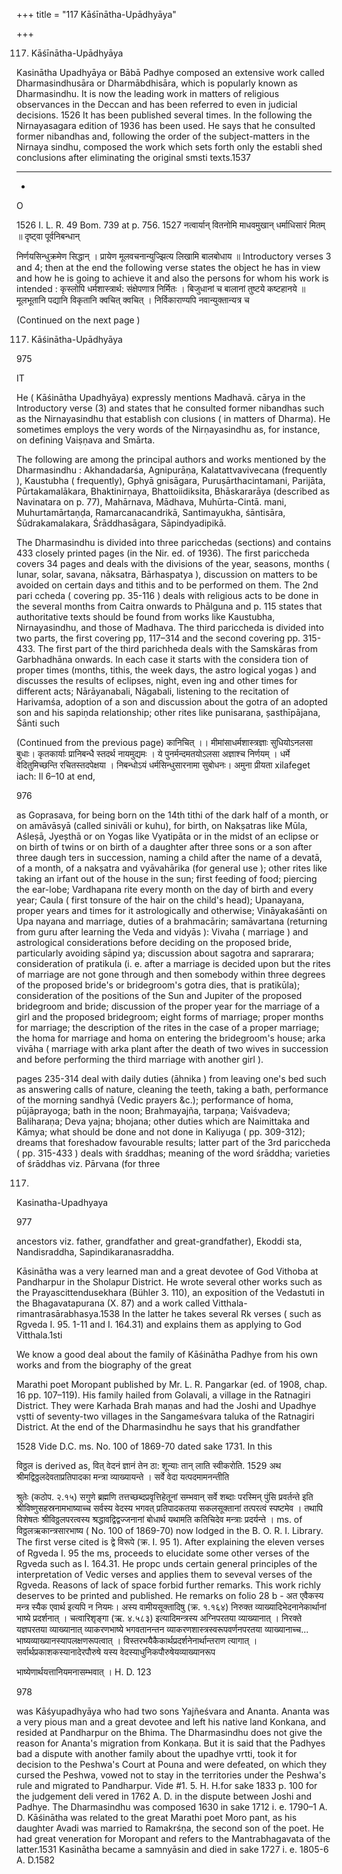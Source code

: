 +++
title = "117 Kāśīnātha-Upādhyāya"

+++

117. Kāśīnātha-Upādhyāya 

Kasinātha Upadhyāya or Bābā Padhye composed an extensive work called Dharmasindhusāra or Dharmābdhisāra, which is popularly known as Dharmasindhu. It is now the leading work in matters of religious observances in the Deccan and has been referred to even in judicial decisions. 1526 It has been published several times. In the following the Nirnayasagara edition of 1936 has been used. He says that he consulted former nibandhas and, following the order of the subject-matters in the Nirnaya sindhu, composed the work which sets forth only the establi shed conclusions after eliminating the original smsti texts.1537 

 



 

 

 -- - ---- - -- 

 

 



 



 - 

 

 

O 

1526 I. L. R. 49 Bom. 739 at p. 756. 1527 नत्वार्यान् वितनोमि माधवमुखान् धर्माधिसारं मितम् ॥ दृष्ट्वा पूर्वनिबन्धान् 

निर्णयसिन्धुक्रमेण सिद्धान् । प्रायेण मूलवचनान्युज्झित्य लिखामि बालबोधाय ॥ Introductory verses 3 and 4; then at the end the following verse states the object he has in view and how he is going to achieve it and also the persons for whom his work is intended : कृस्लोपि धर्मशास्त्रार्थ: संक्षेपणात्र निर्मितः । बिजुधानां च बालानां तुष्टये कष्टहानये ॥ मूलभूतानि पद्यानि विकृतानि क्वचित् क्वचित् । निर्विकाराण्यपि नवान्युक्तान्यत्र च 

(Continued on the next page ) 

117. Kāśinātha-Upādhyāya 

975 

IT 

He ( Kāśinātha Upadhyāya) expressly mentions Madhavā. cārya in the Introductory verse (3) and states that he consulted former nibandhas such as the Nirnayasindhu that establish con clusions ( in matters of Dharma). He sometimes employs the very words of the Nirṇayasindhu as, for instance, on defining Vaiṣṇava and Smārta. 

The following are among the principal authors and works mentioned by the Dharmasindhu : Akhandadarśa, Agnipurāṇa, Kalatattvavivecana (frequently ), Kaustubha ( frequently), Gphyā gnisāgara, Puruṣārthacintamani, Parijāta, Pūrtakamalākara, Bhaktinirṇaya, Bhattoiidiksita, Bhāskararāya (described as Navinatara on p. 77), Mahārnava, Mādhava, Muhūrta-Cintā. mani, Muhurtamārtaṇḍa, Ramarcanacandrikā, Santimayukha, śāntisāra, Śūdrakamalakara, Śrāddhasāgara, Sāpindyadipikā. 

The Dharmasindhu is divided into three paricchedas (sections) and contains 433 closely printed pages (in the Nir. ed. of 1936). The first pariccheda covers 34 pages and deals with the divisions of the year, seasons, months ( lunar, solar, savana, nāksatra, Bārhaspatya ), discussion on matters to be avoided on certain days and tithis and to be performed on them. The 2nd pari ccheda ( covering pp. 35-116 ) deals with religious acts to be done in the several months from Caitra onwards to Phālguna and p. 115 states that authoritative texts should be found from works like Kaustubha, Nirnayasindhu, and those of Madhava. The third pariccheda is divided into two parts, the first covering pp, 117–314 and the second covering pp. 315-433. The first part of the third parichheda deals with the Samskāras from Garbhadhāna onwards. In each case it starts with the considera tion of proper times (months, tithis, the week days, the astro logical yogas ) and discusses the results of eclipses, night, even ing and other times for different acts; Nārāyanabali, Nāgabali, listening to the recitation of Harivamśa, adoption of a son and discussion about the gotra of an adopted son and his sapiṇda relationship; other rites like punisarana, șasthīpājana, Śānti such 

(Continued from the previous page) कानिचित् ।। मीमांसाधर्मशास्त्रज्ञाः सुधियोऽनलसा बुधाः। कृतकार्याः प्रानिबन्धै स्तदर्थ नायमुद्यमः । ये पुनर्मन्दमतयोऽलसा अज्ञाश्च निर्णयम् । धर्मे वेदितुमिच्छन्ति रचितस्तदपेक्षया । निबन्धोऽयं धर्मसिन्धुसारनामा सुबोधनः। अमुना प्रीयता xilafeget iach: Il 6–10 at end, 

976 



as Goprasava, for being born on the 14th tithi of the dark half of a month, or on amāvāsyā (called sinivāli or kuhu), for birth, on Nakṣatras like Mūla, Aśleṣā, Jyeșthā or on Yogas like Vyatipāta or in the midst of an eclipse or on birth of twins or on birth of a daughter after three sons or a son after three daugh ters in succession, naming a child after the name of a devatā, of a month, of a nakṣatra and vyāvahārika (for general use ); other rites like taking an irfant out of the house in the sun; first feeding of food; piercing the ear-lobe; Vardhapana rite every month on the day of birth and every year; Caula ( first tonsure of the hair on the child's head); Upanayana, proper years and times for it astrologically and otherwise; Vināyakaśānti on Upa nayana and marriage, duties of a brahmacārin; samāvartana (returning from guru after learning the Veda and vidyās ): Vivaha ( marriage ) and astrological considerations before deciding on the proposed bride, particularly avoiding sāpind ya; discussion about sagotra and saprarara; consideration of pratikula (i. e. after a marriage is decided upon but the rites of marriage are not gone through and then somebody within three degrees of the proposed bride's or bridegroom's gotra dies, that is pratikūla); consideration of the positions of the Sun and Jupiter of the proposed bridegroom and bride; discussion of the proper year for the marriage of a girl and the proposed bridegroom; eight forms of marriage; proper months for marriage; the description of the rites in the case of a proper marriage; the homa for marriage and homa on entering the bridegroom's house; arka vivāha ( marriage with arka plant after the death of two wives in succession and before performing the third marriage with another girl ). 

pages 235-314 deal with daily duties (āhnika ) from leaving one's bed such as answering calls of nature, cleaning the teeth, taking a bath, performance of the morning sandhyā (Vedic prayers &c.); performance of homa, pūjāprayoga; bath in the noon; Brahmayajña, tarpaṇa; Vaiśvadeva; Baliharaṇa; Deva yajna; bhojana; other duties which are Naimittaka and Kāmya; what should be done and not done in Kaliyuga ( pp. 309-312); dreams that foreshadow favourable results; latter part of the 3rd pariccheda ( pp. 315-433 ) deals with śraddhas; meaning of the word śrāddha; varieties of śrāddhas viz. Pārvana (for three 

117. 

Kasinatha-Upadhyaya 

977 

ancestors viz. father, grandfather and great-grandfather), Ekoddi sta, Nandisraddha, Sapindikaranasraddha. 

Kāsinātha was a very learned man and a great devotee of God Vithoba at Pandharpur in the Sholapur District. He wrote several other works such as the Prayascittendusekhara (Bühler 3. 110), an exposition of the Vedastuti in the Bhagavatapurana (X. 87) and a work called Vitthala-rimantrasārabhasya.1538 In the latter he takes several Rk verses ( such as Rgveda I. 95. 1-11 and I. 164.31) and explains them as applying to God Vitthala.1sti 

We know a good deal about the family of Kāśinātha Padhye from his own works and from the biography of the great 

Marathi poet Moropant published by Mr. L. R. Pangarkar (ed. of 1908, chap. 16 pp. 107–119). His family hailed from Golavali, a village in the Ratnagiri District. They were Karhada Brah maṇas and had the Joshi and Upadhye vștti of seventy-two villages in the Sangameśvara taluka of the Ratnagiri District. At the end of the Dharmasindhu he says that his grandfather 

1528 Vide D.C. ms. No. 100 of 1869-70 dated sake 1731. In this 

विठ्ठल is derived as, वित् वेदनं ज्ञानं तेन ठा: शून्याः तान् लाति स्वीकरोति. 1529 अथ श्रीमद्विठ्ठलदेवताप्रतिपादका मन्त्रा व्याख्यायन्ते । सर्वे वेदा यत्पदमामनन्तीति 

श्रुतेः (कठोप. २.१५) सगुणे ब्रह्मणि तत्तच्छब्दप्रवृत्तिहेतूनां सम्भवान् सर्वे शब्दाः परस्मिन् पुंसि प्रवर्तन्ते इति श्रीविष्णुसहस्रनामभाष्याच्च सर्वस्य वेदस्य भगवत् प्रतिपादकतया सकलसूक्तानां तत्परत्वं स्पष्टमेव । तथापि विशेषतः श्रीविठ्ठलपरत्वस्य श्रद्धावद्विद्वज्जनानां बोधार्थ यथामति कतिचिदेव मन्त्राः प्रदर्यन्ते । ms. of विठ्ठलऋकान्त्रसारभाष्य ( No. 100 of 1869-70) now lodged in the B. O. R. I. Library. The first verse cited is द्वे विरूपे (क्र. I. 95 1). After explaining the eleven verses of Rgveda I. 95 the ms, proceeds to elucidate some other verses of the Rgveda such as I. 164.31. He propc unds certain general principles of the interpretation of Vedic verses and applies them to seveval verses of the Rgveda. Reasons of lack of space forbid further remarks. This work richly deserves to be printed and published. He remarks on folio 28 b - अत एवैकस्य मन्त्र स्यैक एवार्थ इत्यपि न नियमः। अस्य वामीयसूक्तादिषु (क्र. १.१६४) निरुक्त व्याख्यादिभेदनानेकार्थानां भाष्ये प्रदर्शनात् । चत्वारिशृङ्गा (ऋ. ४.५८३) इत्यादिमन्त्रस्य अग्निपरतया व्याख्यानात् । निरक्ते यज्ञपरतया व्याख्यानात् व्याकरणभाष्ये भगवतानन्तन व्याकरणशास्त्रस्वरूपवर्णनपरतया व्याख्यानाच्च... भाष्यव्याख्यानस्यापलक्षणरूपत्वात् । विस्तरभयैकैकार्थप्रदर्शनेनार्थान्तराण त्यागात् । सर्वार्थप्रकाशकस्यानादेरपौरुषे यस्य वेदस्याधुनिकपौरुषेयव्याख्यानरूप 

भाष्येणार्थयत्तानियमनासम्भवात् । H. D. 123 

978 



was Kāśyupadhyāya who had two sons Yajñeśvara and Ananta. Ananta was a very pious man and a great devotee and left his native land Konkana, and resided at Pandharpur on the Bhima. The Dharmasindhu does not give the reason for Ananta's migration from Konkaṇa. But it is said that the Padhyes bad a dispute with another family about the upadhye vrtti, took it for decision to the Peshwa's Court at Pouna and were defeated, on which they cursed the Peshwa, vowed not to stay in the territories under the Peshwa's rule and migrated to Pandharpur. Vide \#1. 5. H. H.for sake 1833 p. 100 for the judgement deli vered in 1762 A. D. in the dispute between Joshi and Padhye. The Dharmasindhu was composed 1630 in sake 1712 i. e. 1790–1 A. D. Kāśinātha was related to the great Marathi poet Moro pant, as his daughter Avadi was married to Ramakrśṇa, the second son of the poet. He had great veneration for Moropant and refers to the Mantrabhagavata of the latter.1531 Kasinātha became a samnyāsin and died in sake 1727 i. e. 1805-6 A. D.1582 

